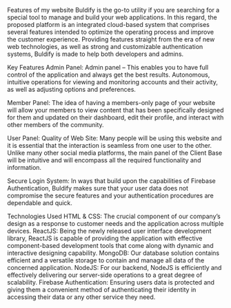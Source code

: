 Features of my website
Buldify is the go-to utility if you are searching for a special tool to manage and build your web applications. In this regard, the proposed platform is an integrated cloud-based system that comprises several features intended to optimize the operating process and improve the customer experience. Providing features straight from the era of new web technologies, as well as strong and customizable authentication systems, Buldify is made to help both developers and admins.

Key Features
Admin Panel: Admin panel – This enables you to have full control of the application and always get the best results. Autonomous, intuitive operations for viewing and monitoring accounts and their activity, as well as adjusting options and preferences.

Member Panel: The idea of having a members-only page of your website will allow your members to view content that has been specifically designed for them and updated on their dashboard, edit their profile, and interact with other members of the community.

User Panel: Quality of Web Site: Many people will be using this website and it is essential that the interaction is seamless from one user to the other. Unlike many other social media platforms, the main panel of the Client Base will be intuitive and will encompass all the required functionality and information.

Secure Login System: In ways that build upon the capabilities of Firebase Authentication, Buldify makes sure that your user data does not compromise the secure features and your authentication procedures are dependable and quick.

Technologies Used
HTML & CSS: The crucial component of our company’s design as a response to customer needs and the application across multiple devices.
ReactJS: Being the newly released user interface development library, ReactJS is capable of providing the application with effective component-based development tools that come along with dynamic and interactive designing capability.
MongoDB: Our database solution contains efficient and a versatile storage to contain and manage all data of the concerned application.
NodeJS: For our backend, NodeJS is efficiently and effectively delivering our server-side operations to a great degree of scalability.
Firebase Authentication: Ensuring users data is protected and giving them a convenient method of authenticating their identity in accessing their data or any other service they need.
